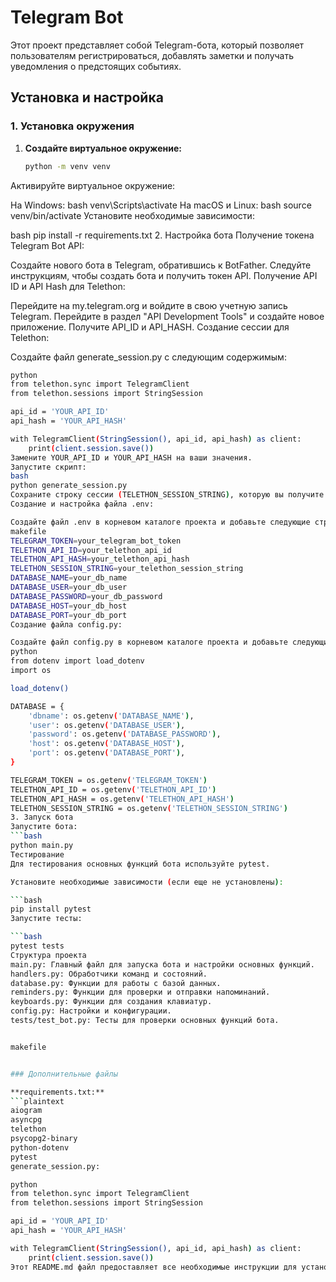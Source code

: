 # Telegram Bot

Этот проект представляет собой Telegram-бота, который позволяет пользователям регистрироваться, добавлять заметки и получать уведомления о предстоящих событиях.

## Установка и настройка

### 1. Установка окружения

1. **Создайте виртуальное окружение:**
   ```bash
   python -m venv venv

Активируйте виртуальное окружение:

На Windows:
bash
venv\Scripts\activate
На macOS и Linux:
bash
source venv/bin/activate
Установите необходимые зависимости:

bash
pip install -r requirements.txt
2. Настройка бота
Получение токена Telegram Bot API:

Создайте нового бота в Telegram, обратившись к BotFather.
Следуйте инструкциям, чтобы создать бота и получить токен API.
Получение API ID и API Hash для Telethon:

Перейдите на my.telegram.org и войдите в свою учетную запись Telegram.
Перейдите в раздел "API Development Tools" и создайте новое приложение.
Получите API_ID и API_HASH.
Создание сессии для Telethon:

Создайте файл generate_session.py с следующим содержимым:
```bash
python
from telethon.sync import TelegramClient
from telethon.sessions import StringSession

api_id = 'YOUR_API_ID'
api_hash = 'YOUR_API_HASH'

with TelegramClient(StringSession(), api_id, api_hash) as client:
    print(client.session.save())
Замените YOUR_API_ID и YOUR_API_HASH на ваши значения.
Запустите скрипт:
bash
python generate_session.py
Сохраните строку сессии (TELETHON_SESSION_STRING), которую вы получите.
Создание и настройка файла .env:

Создайте файл .env в корневом каталоге проекта и добавьте следующие строки, заменяя значения на ваши:
makefile
TELEGRAM_TOKEN=your_telegram_bot_token
TELETHON_API_ID=your_telethon_api_id
TELETHON_API_HASH=your_telethon_api_hash
TELETHON_SESSION_STRING=your_telethon_session_string
DATABASE_NAME=your_db_name
DATABASE_USER=your_db_user
DATABASE_PASSWORD=your_db_password
DATABASE_HOST=your_db_host
DATABASE_PORT=your_db_port
Создание файла config.py:

Создайте файл config.py в корневом каталоге проекта и добавьте следующие строки:
python
from dotenv import load_dotenv
import os

load_dotenv()

DATABASE = {
    'dbname': os.getenv('DATABASE_NAME'),
    'user': os.getenv('DATABASE_USER'),
    'password': os.getenv('DATABASE_PASSWORD'),
    'host': os.getenv('DATABASE_HOST'),
    'port': os.getenv('DATABASE_PORT'),
}

TELEGRAM_TOKEN = os.getenv('TELEGRAM_TOKEN')
TELETHON_API_ID = os.getenv('TELETHON_API_ID')
TELETHON_API_HASH = os.getenv('TELETHON_API_HASH')
TELETHON_SESSION_STRING = os.getenv('TELETHON_SESSION_STRING')
3. Запуск бота
Запустите бота:
```bash
python main.py
Тестирование
Для тестирования основных функций бота используйте pytest.

Установите необходимые зависимости (если еще не установлены):

```bash
pip install pytest
Запустите тесты:

```bash
pytest tests
Структура проекта
main.py: Главный файл для запуска бота и настройки основных функций.
handlers.py: Обработчики команд и состояний.
database.py: Функции для работы с базой данных.
reminders.py: Функции для проверки и отправки напоминаний.
keyboards.py: Функции для создания клавиатур.
config.py: Настройки и конфигурации.
tests/test_bot.py: Тесты для проверки основных функций бота.


makefile


### Дополнительные файлы

**requirements.txt:**
```plaintext
aiogram
asyncpg
telethon
psycopg2-binary
python-dotenv
pytest
generate_session.py:

python
from telethon.sync import TelegramClient
from telethon.sessions import StringSession

api_id = 'YOUR_API_ID'
api_hash = 'YOUR_API_HASH'

with TelegramClient(StringSession(), api_id, api_hash) as client:
    print(client.session.save())
Этот README.md файл предоставляет все необходимые инструкции для установки, настройки и запуска вашего бота, а также для выполнения тестов. Не забудьте заменить все YOUR_* значения на реальные данные.
